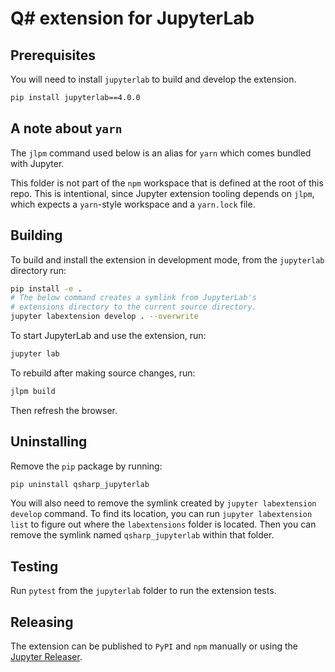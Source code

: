 # Q# extension for JupyterLab

## Prerequisites

You will need to install `jupyterlab` to build and develop the extension.

```bash
pip install jupyterlab==4.0.0
```

## A note about `yarn`

The `jlpm` command used below is an alias for `yarn` which comes bundled with Jupyter.

This folder is not part of the `npm` workspace that is defined at the root of this repo.
This is intentional, since Jupyter extension tooling depends on `jlpm`, which expects a
`yarn`-style workspace and a `yarn.lock` file.

## Building

To build and install the extension in development mode, from the `jupyterlab` directory run:

```bash
pip install -e .
# The below command creates a symlink from JupyterLab's
# extensions directory to the current source directory.
jupyter labextension develop . --overwrite
```

To start JupyterLab and use the extension, run:

```bash
jupyter lab
```

To rebuild after making source changes, run:

```bash
jlpm build
```

Then refresh the browser.

## Uninstalling

Remove the `pip` package by running:

```bash
pip uninstall qsharp_jupyterlab
```

You will also need to remove the symlink created by `jupyter labextension develop`
command. To find its location, you can run `jupyter labextension list` to figure out where the `labextensions` folder is located. Then you can remove the symlink named `qsharp_jupyterlab` within that folder.

## Testing

Run `pytest` from the `jupyterlab` folder to run the extension tests.

## Releasing

The extension can be published to `PyPI` and `npm` manually or using the [Jupyter Releaser](https://github.com/jupyter-server/jupyter_releaser).
